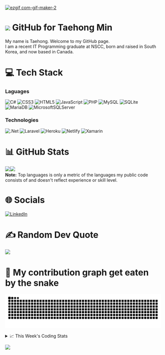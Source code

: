 <!--
<h3 align="center">
  Welcome to Taehong Min's profile!
</h3>
-->
[![ezgif com-gif-maker-2](https://user-images.githubusercontent.com/71358207/181141229-a1946f72-2781-4197-9419-f4d1b5625b1b.gif)](https://github.com/DevTaehong)

# <img src="https://media.giphy.com/media/hvRJCLFzcasrR4ia7z/giphy.gif" width="28"> GitHub for Taehong Min 

My name is Taehong. Welcome to my GitHub page.  
I am a recent IT Programming graduate at NSCC, born and raised in South Korea, and now based in Canada.

# 💻 Tech Stack
### Laguages
![C#](https://img.shields.io/badge/c%23-%23239120.svg?style=for-the-badge&logo=c-sharp&logoColor=white) 
![CSS3](https://img.shields.io/badge/css3-%231572B6.svg?style=for-the-badge&logo=css3&logoColor=white) 
![HTML5](https://img.shields.io/badge/html5-%23E34F26.svg?style=for-the-badge&logo=html5&logoColor=white)
![JavaScript](https://img.shields.io/badge/javascript-%23323330.svg?style=for-the-badge&logo=javascript&logoColor=%23F7DF1E) 
![PHP](https://img.shields.io/badge/php-%23777BB4.svg?style=for-the-badge&logo=php&logoColor=white) 
![MySQL](https://img.shields.io/badge/mysql-%2300f.svg?style=for-the-badge&logo=mysql&logoColor=white)
![SQLite](https://img.shields.io/badge/sqlite-%2307405e.svg?style=for-the-badge&logo=sqlite&logoColor=white)
![MariaDB](https://img.shields.io/badge/MariaDB-003545?style=for-the-badge&logo=mariadb&logoColor=white)
![MicrosoftSQLServer](https://img.shields.io/badge/Microsoft_SQL_Server-CC2927?style=for-the-badge&logo=microsoft-sql-server&logoColor=white)

### Technologies
![.Net](https://img.shields.io/badge/.NET-5C2D91?style=for-the-badge&logo=.net&logoColor=white) 
![Laravel](https://img.shields.io/badge/laravel-%23FF2D20.svg?style=for-the-badge&logo=laravel&logoColor=white)
![Heroku](https://img.shields.io/badge/heroku-%23430098.svg?style=for-the-badge&logo=heroku&logoColor=white) 
![Netlify](https://img.shields.io/badge/netlify-%23000000.svg?style=for-the-badge&logo=netlify&logoColor=#00C7B7) 
![Xamarin](https://img.shields.io/badge/Xamarin-3199DC?style=for-the-badge&logo=xamarin&logoColor=white)



# 📊 GitHub Stats
<a href="https://taehongmin.netlify.app/"><img height="137px" src="https://github-readme-stats.vercel.app/api?username=devtaehong&theme=vue-dark&hide_border=false&include_all_commits=true&count_private=true" /><!-- wi*quL3fcV --><img height="137px" src="https://github-readme-stats.vercel.app/api/top-langs/?username=devtaehong&theme=vue-dark&hide_border=false&include_all_commits=true&count_private=true&layout=compact" /></a>
<br/>
  <b>Note:</b> Top languages is only a metric of the languages my public code consists of and doesn't reflect experience or skill level.
# 🌐 Socials
[![LinkedIn](https://img.shields.io/badge/LinkedIn-0077B5?style=for-the-badge&logo=linkedin&logoColor=white)](https://linkedin.com/in/Taehong) 

# ✍️ Random Dev Quote
![](https://quotes-github-readme.vercel.app/api?type=horizontal&theme=radical)

# 🐍 My contribution graph get eaten by the snake 
![snake gif](https://github.com/devtaehong/devtaehong/blob/output/github-contribution-grid-snake.svg)

<details>
    <summary>📈 This Week's Coding Stats</summary>
<br/>
<!--START_SECTION:waka-->
**🐱 My GitHub Data** 

> 🏆 548 Contributions in the Year 2022
 > 
> 📦 235.7 kB Used in GitHub's Storage 
 > 
> 🚫 Not Opted to Hire
 > 
> 📜 20 Public Repositories 
 > 
> 🔑 4 Private Repositories  
 > 
**I'm an Early 🐤** 

```text
🌞 Morning    86 commits     ███░░░░░░░░░░░░░░░░░░░░░░   15.19% 
🌆 Daytime    224 commits    ██████████░░░░░░░░░░░░░░░   39.58% 
🌃 Evening    199 commits    ████████░░░░░░░░░░░░░░░░░   35.16% 
🌙 Night      57 commits     ██░░░░░░░░░░░░░░░░░░░░░░░   10.07%

```
📅 **I'm Most Productive on Monday** 

```text
Monday       98 commits     ████░░░░░░░░░░░░░░░░░░░░░   17.31% 
Tuesday      88 commits     ████░░░░░░░░░░░░░░░░░░░░░   15.55% 
Wednesday    82 commits     ███░░░░░░░░░░░░░░░░░░░░░░   14.49% 
Thursday     91 commits     ████░░░░░░░░░░░░░░░░░░░░░   16.08% 
Friday       76 commits     ███░░░░░░░░░░░░░░░░░░░░░░   13.43% 
Saturday     71 commits     ███░░░░░░░░░░░░░░░░░░░░░░   12.54% 
Sunday       60 commits     ██░░░░░░░░░░░░░░░░░░░░░░░   10.6%

```


📊 **This Week I Spent My Time On** 

```text
⌚︎ Time Zone: America/Halifax

💬 Programming Languages: 
JavaScript               20 hrs 51 mins      ████████████████████░░░░░   81.83% 
JSON                     2 hrs 28 mins       ██░░░░░░░░░░░░░░░░░░░░░░░   9.69% 
CSS                      54 mins             █░░░░░░░░░░░░░░░░░░░░░░░░   3.58% 
HTML                     40 mins             ░░░░░░░░░░░░░░░░░░░░░░░░░   2.65% 
Markdown                 14 mins             ░░░░░░░░░░░░░░░░░░░░░░░░░   0.97%

🔥 Editors: 
VS Code                  25 hrs 29 mins      █████████████████████████   100.0%

🐱‍💻 Projects: 
robofriends              10 hrs 54 mins      ██████████░░░░░░░░░░░░░░░   42.82% 
facerecognitionbrain     8 hrs 54 mins       ████████░░░░░░░░░░░░░░░░░   34.96% 
zeroToMastery_webDev     2 hrs 19 mins       ██░░░░░░░░░░░░░░░░░░░░░░░   9.1% 
exercise_promises        2 hrs 8 mins        ██░░░░░░░░░░░░░░░░░░░░░░░   8.41% 
exercise_asyncawait      40 mins             ░░░░░░░░░░░░░░░░░░░░░░░░░   2.64%

💻 Operating System: 
Mac                      25 hrs 29 mins      █████████████████████████   100.0%

```

**I Mostly Code in JavaScript** 

```text
JavaScript               9 repos             ███████░░░░░░░░░░░░░░░░░░   28.12% 
C++                      4 repos             ███░░░░░░░░░░░░░░░░░░░░░░   12.5% 
Python                   3 repos             ██░░░░░░░░░░░░░░░░░░░░░░░   9.38% 
C#                       3 repos             ██░░░░░░░░░░░░░░░░░░░░░░░   9.38% 
PHP                      3 repos             ██░░░░░░░░░░░░░░░░░░░░░░░   9.38%

```


**Timeline**

![Chart not found](https://raw.githubusercontent.com/DevTaehong/DevTaehong/main/charts/bar_graph.png) 


 Last Updated on 10/09/2022 15:23:58 UTC
<!--END_SECTION:waka-->

NOTE: Top languages does not indicate my skill level or anything like that. It is just a metric of which languages have been hosted by me on GitHub based on the usage across repositories. There are others which I haven't put up on GitHub.
</details>

![](https://komarev.com/ghpvc/?username=devtaehong&style=for-the-badge)
